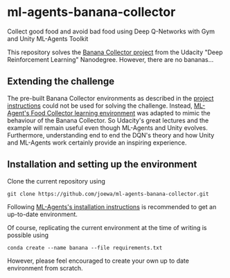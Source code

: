 # ml-agents-banana-collector
Collect good food and avoid bad food using Deep Q-Networks with Gym and Unity ML-Agents Toolkit

This repository solves the [Banana Collector project](https://github.com/udacity/deep-reinforcement-learning/tree/561eec3ae8678a23a4557f1a15414a9b076fdfff/p1_navigation) from the Udacity "Deep Reinforcement Learning" Nanodegree. However, there are no bananas...

## Extending the challenge
The pre-built Banana Collector environments as described in the [project instructions](https://github.com/udacity/deep-reinforcement-learning/tree/561eec3ae8678a23a4557f1a15414a9b076fdfff/p1_navigation) could not be used for solving the challenge. Instead, [ML-Agent's Food Collector learning environment](https://github.com/Unity-Technologies/ml-agents/blob/7a03145ae48ad354821bd89e0243d99332149ace/docs/Learning-Environment-Examples.md#food-collector) was adapted to mimic the behaviour of the Banana Collector. So Udacity's great lectures and the example will remain useful even though ML-Agents and Unity evolves. Furthermore, understanding end to end the DQN's theory and how Unity and ML-Agents work certainly provide an inspiring experience.

## Installation and setting up the environment
Clone the current repository using
```
git clone https://github.com/joewa/ml-agents-banana-collector.git
```
Following [ML-Agents's installation instructions](https://github.com/Unity-Technologies/ml-agents/blob/main/docs/Installation.md) is recommended to get an up-to-date environment. 

Of course, replicating the current environment at the time of writing is possible using
```
conda create --name banana --file requirements.txt
```
However, please feel encouraged to create your own up to date environment from scratch.
